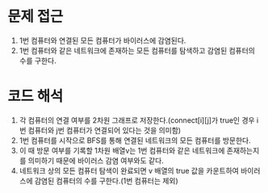 # 문제 접근 #
1. 1번 컴퓨터와 연결된 모든 컴퓨터가 바이러스에 감염된다.
2. 1번 컴퓨터와 같은 네트워크에 존재하는 모든 컴퓨터를 탐색하고 감염된 컴퓨터의 수를 구한다.

# 코드 해석 #
1. 각 컴퓨터의 연결 여부를 2차원 그래프로 저장한다.(connect[i][j]가 true인 경우 i번 컴퓨터와 j번 컴퓨터가 연결되어 있다는 것을 의미함)
2. 1번 컴퓨터를 시작으로 BFS를 통해 연결된 네트워크의 모든 컴퓨터를 방문한다.
3. 이 때 방문 여부를 기록할 1차원 배열v는 1번 컴퓨터와 같은 네트워크에 존재하는지를 의미하기 때문에 바이러스 감염 여부와도 같다.
4. 네트워크 상의 모든 컴퓨터 탐색이 완료되면 v 배열의 true 값을 카운트하여 바이러스에 감염된 컴퓨터의 수를 구한다.(1번 컴퓨터는 제외)
